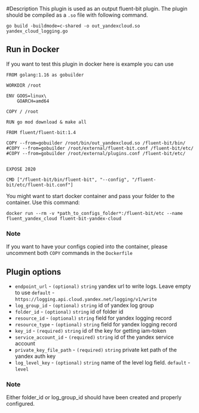 #Description
This plugin is used as an output fluent-bit plugin. The plugin should be compiled as a `.so` file with following command.
```shell
go build -buildmode=c-shared -o out_yandexcloud.so yandex_cloud_logging.go
```

## Run in Docker
If you want to test this plugin in docker here is example you can use
```shell
FROM golang:1.16 as gobuilder

WORKDIR /root

ENV GOOS=linux\
    GOARCH=amd64

COPY / /root

RUN go mod download & make all

FROM fluent/fluent-bit:1.4

COPY --from=gobuilder /root/bin/out_yandexcloud.so /fluent-bit/bin/
#COPY --from=gobuilder /root/external/fluent-bit.conf /fluent-bit/etc/
#COPY --from=gobuilder /root/external/plugins.conf /fluent-bit/etc/


EXPOSE 2020

CMD ["/fluent-bit/bin/fluent-bit", "--config", "/fluent-bit/etc/fluent-bit.conf"]
```

You might want to start docker container and pass your folder to the container. Use this command:
```shell
docker run --rm -v *path_to_configs_folder*:/fluent-bit/etc --name fluent_yandex_cloud fluent-bit-yandex-cloud
```
### Note
If you want to have your configs copied into the container, please uncomment both `COPY` commands in the `Dockerfile`


## Plugin options

* `endpoint_url` - `(optional)` `string` yandex url to write logs. Leave empty to use `default` - `https://logging.api.cloud.yandex.net/logging/v1/write`
* `log_group_id` - `(optional)` `string` id of yandex log group
* `folder_id` - `(optional)` `string` id of folder id
* `resource_id` - `(optional)` `string` field for yandex logging record
* `resource_type` - `(optional)` `string` field for yandex logging record
* `key_id` - `(required)` `string` id of the key for getting iam-token
* `service_account_id` - `(required)` `string` id of the yandex service account 
* `private_key_file_path` - `(required)` `string` private ket path of the yandex auth key
* `log_level_key` - `(optional)` `string` name of the level log field. `default` - `level`

### Note
Either folder_id or log_group_id should have been created and properly configured. 